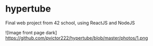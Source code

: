 # hypertube
Final web project from 42 school, using ReactJS and NodeJS

![Image front page dark]
https://github.com/pvictor222/hypertube/blob/master/photos/1.png
